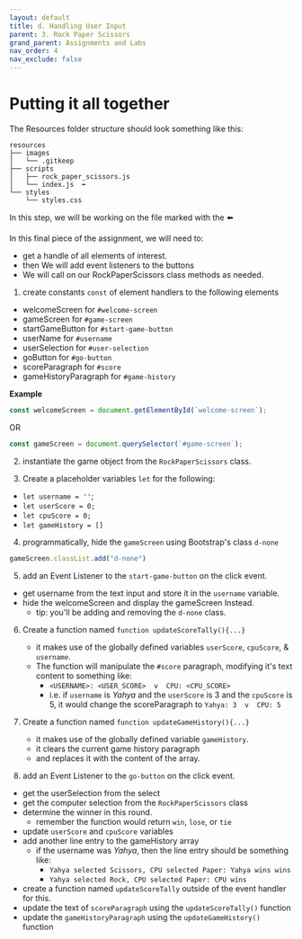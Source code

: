 ```yaml
---
layout: default
title: d. Handling User Input
parent: 3. Rock Paper Scissors
grand_parent: Assignments and Labs
nav_order: 4
nav_exclude: false
---
```

# Putting it all together

The Resources folder structure should look something like this:
```
resources
├── images
│   └── .gitkeep
├── scripts
│   ├── rock_paper_scissors.js
│   └── index.js  ⬅️
└── styles
    └── styles.css
```
In this step, we will be working on the file marked with the ⬅️

In this final piece of the assignment, we will need to:
* get a handle of all elements of interest. 
* then We will add event listeners to the buttons
* We will call on our RockPaperScissors class methods as needed.

1. create constants `const` of element handlers to the following elements 
  * welcomeScreen for `#welcome-screen`
  * gameScreen for `#game-screen`
  * startGameButton for `#start-game-button`
  * userName for `#username`
  * userSelection for `#user-selection`
  * goButton for `#go-button`
  * scoreParagraph for `#score`
  * gameHistoryParagraph for `#game-history`

  **Example**
  ```js
  const welcomeScreen = document.getElementById(`welcome-screen`);
  ```
  OR
  ```js
  const gameScreen = document.querySelector(`#game-screen`);
  ```

2. instantiate the game object from the `RockPaperScissors` class.

3. Create a placeholder variables `let` for the following:
  * `let username = ''`;
  * `let userScore = 0;`
  * `let cpuScore = 0;`
  * `let gameHistory = []`

4. programmatically, hide the `gameScreen` using Bootstrap's class `d-none`
  ```js
  gameScreen.classList.add("d-none")
  ```

5. add an Event Listener to the `start-game-button` on the click event.
  * get username from the text input and store it in the `username` variable.
  * hide the welcomeScreen and display the gameScreen Instead.
      * tip: you'll be adding and removing the `d-none` class.

6. Create a function named `function updateScoreTally(){...}`
    * it makes use of the globally defined variables `userScore`, `cpuScore`, & `username`.
    * The function will manipulate the `#score` paragraph, modifying it's text content to something like:
        * `<USERNAME>: <USER_SCORE>  v  CPU: <CPU_SCORE>`
        * i.e. if `username` is *Yahya* and the `userScore` is 3 and the `cpuScore` is 5, it would change the scoreParagraph to `Yahya: 3  v  CPU: 5`

7. Create a function named `function updateGameHistory(){...}`
    * it makes use of the globally defined variable `gameHistory`.
    * it clears the current game history paragraph
    * and replaces it with the content of the array.

8. add an Event Listener to the `go-button` on the click event.
  * get the userSelection from the select
  * get the computer selection from the `RockPaperScissors` class
  * determine the winner in this round.
      * remember the function would return `win`, `lose`, or `tie`
  * update `userScore` and `cpuScore` variables
  * add another line entry to the gameHistory array
      * if the username was *Yahya*, then the line entry should be something like:
          * `Yahya selected Scissors, CPU selected Paper: Yahya wins wins`
          * `Yahya selected Rock, CPU selected Paper: CPU wins`
  * create a function named `updateScoreTally` outside of the event handler for this.
  * update the text of `scoreParagraph` using the `updateScoreTally()` function
  * update the `gameHistoryParagraph` using the `updateGameHistory()` function 
